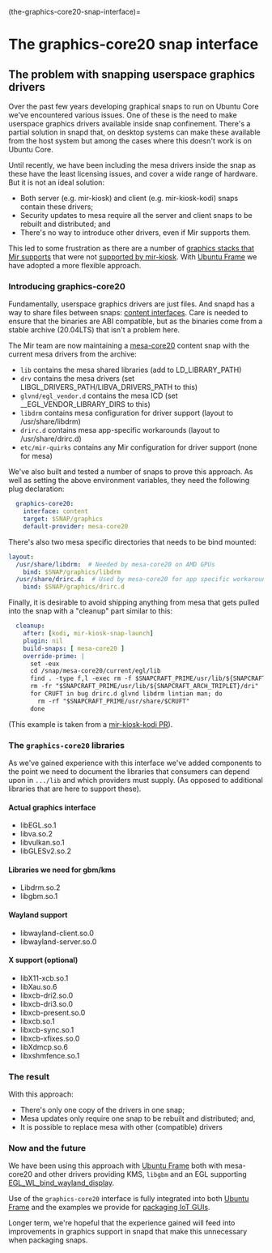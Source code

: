 (the-graphics-core20-snap-interface)=

# The graphics-core20 snap interface

## The problem with snapping userspace graphics drivers

Over the past few years developing graphical snaps to run on Ubuntu Core we've encountered various issues. One of these is the need to make userspace graphics drivers available inside snap confinement. There's a partial solution in snapd that, on desktop systems can make these available from the host system but among the cases where this doesn't work is on Ubuntu Core.

Until recently, we have been including the mesa drivers inside the snap as these have the least licensing issues, and cover a wide range of hardware. But it is not an ideal solution:

- Both server (e.g. mir-kiosk) and client (e.g. mir-kiosk-kodi) snaps contain these drivers;
- Security updates to mesa require all the server and client snaps to be rebuilt and distributed; and
- There's no way to introduce other drivers, even if Mir supports them.

This led to some frustration as there are a number of [graphics stacks that Mir supports](https://canonical-mir.readthedocs-hosted.com/stable/explanation/mir-graphics-support/) that were not [supported by mir-kiosk](https://discourse.ubuntu.com/t/where-does-mir-kiosk-work/22270). With [Ubuntu Frame](https://snapcraft.io/ubuntu-frame) we have adopted a more flexible approach.

### Introducing graphics-core20

Fundamentally, userspace graphics drivers are just files. And snapd has a way to share files between snaps: [content interfaces](https://snapcraft.io/docs/content-interface). Care is needed to ensure that the binaries are ABI compatible, but as the binaries come from a stable archive (20.04LTS) that isn't a problem here.

The Mir team are now maintaining a [mesa-core20](https://snapcraft.io/mesa-core20) content snap with the current mesa drivers from the archive:

- `lib` contains the mesa shared libraries (add to LD_LIBRARY_PATH)
- `drv` contains the mesa drivers (set LIBGL_DRIVERS_PATH/LIBVA_DRIVERS_PATH to this)
- `glvnd/egl_vendor.d` contains the mesa ICD (set \_\_EGL_VENDOR_LIBRARY_DIRS to this)
- `libdrm` contains mesa configuration for driver support (layout to /usr/share/libdrm)
- `drirc.d` contains mesa app-specific workarounds (layout to /usr/share/drirc.d)
- `etc/mir-quirks` contains any Mir configuration for driver support (none for mesa)

We've also built and tested a number of snaps to prove this approach. As well as setting the above environment variables, they need the following plug declaration:

```yaml
  graphics-core20:
    interface: content
    target: $SNAP/graphics
    default-provider: mesa-core20
```

There's also two mesa specific directories that needs to be bind mounted:

```yaml
layout:
  /usr/share/libdrm:  # Needed by mesa-core20 on AMD GPUs
    bind: $SNAP/graphics/libdrm
  /usr/share/drirc.d:  # Used by mesa-core20 for app specific workarounds
    bind: $SNAP/graphics/drirc.d
```

Finally, it is desirable to avoid shipping anything from mesa that gets pulled into the snap with a "cleanup" part similar to this:

```yaml
  cleanup:
    after: [kodi, mir-kiosk-snap-launch]
    plugin: nil
    build-snaps: [ mesa-core20 ]
    override-prime: |
      set -eux
      cd /snap/mesa-core20/current/egl/lib
      find . -type f,l -exec rm -f $SNAPCRAFT_PRIME/usr/lib/${SNAPCRAFT_ARCH_TRIPLET}/{} \;
      rm -fr "$SNAPCRAFT_PRIME/usr/lib/${SNAPCRAFT_ARCH_TRIPLET}/dri"
      for CRUFT in bug drirc.d glvnd libdrm lintian man; do
        rm -rf "$SNAPCRAFT_PRIME/usr/share/$CRUFT"
      done
```

(This example is taken from a [mir-kiosk-kodi PR](https://github.com/canonical/mir-kiosk-kodi/pull/22)).

### The `graphics-core20` libraries

As we've gained experience with this interface we've added components to the point we need to document the libraries that consumers can depend upon in `.../lib` and which providers must supply.
(As opposed to additional libraries that are here to support these).

#### Actual graphics interface

- libEGL.so.1
- libva.so.2
- libvulkan.so.1
- libGLESv2.so.2

#### Libraries we need for gbm/kms

- Libdrm.so.2
- libgbm.so.1

#### Wayland support

- libwayland-client.so.0
- libwayland-server.so.0

#### X support (optional)

- libX11-xcb.so.1
- libXau.so.6
- libxcb-dri2.so.0
- libxcb-dri3.so.0
- libxcb-present.so.0
- libxcb.so.1
- libxcb-sync.so.1
- libxcb-xfixes.so.0
- libXdmcp.so.6
- libxshmfence.so.1

### The result

With this approach:

- There's only one copy of the drivers in one snap;
- Mesa updates only require one snap to be rebuilt and distributed; and,
- It is possible to replace mesa with other (compatible) drivers

### Now and the future

We have been using this approach with [Ubuntu Frame](https://snapcraft.io/ubuntu-frame) both with mesa-core20 and other drivers providing KMS, `libgbm` and an EGL supporting [EGL_WL_bind_wayland_display](https://www.khronos.org/registry/EGL/extensions/WL/EGL_WL_bind_wayland_display.txt).

Use of the `graphics-core20` interface is fully integrated into both [Ubuntu Frame](https://snapcraft.io/ubuntu-frame) and the examples we provide for [packaging IoT GUIs](/how-to/index.md).

Longer term, we're hopeful that the experience gained will feed into improvements in graphics support in snapd that make this unnecessary when packaging snaps.
